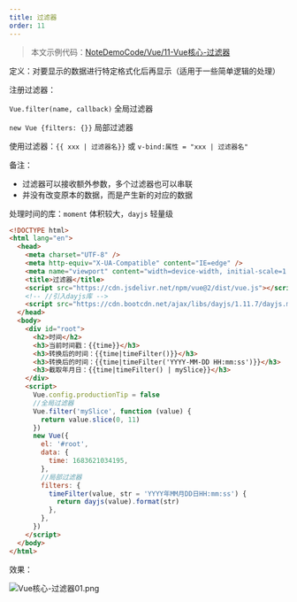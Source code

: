 ```yaml
---
title: 过滤器
order: 11
---
```


> 本文示例代码：[NoteDemoCode/Vue/11-Vue核心-过滤器](https://github.com/zhf521/NoteDemoCode/tree/main/Vue/11-Vue核心-过滤器)

定义：对要显示的数据进行特定格式化后再显示（适用于一些简单逻辑的处理） 

注册过滤器：

`Vue.filter(name, callback)` 全局过滤器

`new Vue {filters: {}}` 局部过滤器   

使用过滤器：`{{ xxx | 过滤器名}}` 或 `v-bind:属性 = "xxx | 过滤器名"`  

备注：  
+ 过滤器可以接收额外参数，多个过滤器也可以串联  
+ 并没有改变原本的数据，而是产生新的对应的数据  
  

处理时间的库：`moment` 体积较大，`dayjs` 轻量级 

```html
<!DOCTYPE html>
<html lang="en">
  <head>
    <meta charset="UTF-8" />
    <meta http-equiv="X-UA-Compatible" content="IE=edge" />
    <meta name="viewport" content="width=device-width, initial-scale=1.0" />
    <title>过滤器</title>
    <script src="https://cdn.jsdelivr.net/npm/vue@2/dist/vue.js"></script>
    <!-- //引入dayjs库 -->
    <script src="https://cdn.bootcdn.net/ajax/libs/dayjs/1.11.7/dayjs.min.js"></script>
  </head>
  <body>
    <div id="root">
      <h2>时间</h2>
      <h3>当前时间戳：{{time}}</h3>
      <h3>转换后的时间：{{time|timeFilter()}}</h3>
      <h3>转换后的时间：{{time|timeFilter('YYYY-MM-DD HH:mm:ss')}}</h3>
      <h3>截取年月日：{{time|timeFilter() | mySlice}}</h3>
    </div>
    <script>
      Vue.config.productionTip = false
      //全局过滤器
      Vue.filter('mySlice', function (value) {
        return value.slice(0, 11)
      })
      new Vue({
        el: '#root',
        data: {
          time: 1683621034195,
        },
        //局部过滤器
        filters: {
          timeFilter(value, str = 'YYYY年MM月DD日HH:mm:ss') {
            return dayjs(value).format(str)
          },
        },
      })
    </script>
  </body>
</html>
```

效果：

![Vue核心-过滤器01.png](https://zhf-picture.oss-cn-qingdao.aliyuncs.com/my-img/Vue核心-过滤器01.png)
